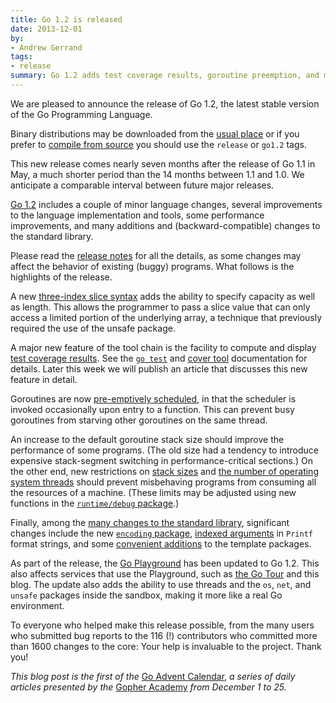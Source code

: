 ```yaml
---
title: Go 1.2 is released
date: 2013-12-01
by:
- Andrew Gerrand
tags:
- release
summary: Go 1.2 adds test coverage results, goroutine preemption, and more.
---
```



We are pleased to announce the release of Go 1.2, the latest stable version of
the Go Programming Language.

Binary distributions may be downloaded from the
[usual place](/doc/install) or if you prefer to
[compile from source](/doc/install/source) you should use
the `release` or `go1.2` tags.

This new release comes nearly seven months after the release of Go 1.1 in May,
a much shorter period than the 14 months between 1.1 and 1.0.
We anticipate a comparable interval between future major releases.

[Go 1.2](/doc/go1.2) includes a couple of minor
language changes, several improvements to the language implementation and
tools, some performance improvements, and many additions and
(backward-compatible) changes to the standard library.

Please read the [release notes](/doc/go1.2) for all
the details, as some changes may affect the behavior of existing (buggy) programs.
What follows is the highlights of the release.

A new [three-index slice syntax](/doc/go1.2#three_index)
adds the ability to specify capacity as well as length. This allows the
programmer to pass a slice value that can only access a limited portion of the
underlying array, a technique that previously required the use of the unsafe
package.

A major new feature of the tool chain is the facility to compute and display
[test coverage results](/doc/go1.2#cover).
See the [`go test`](/cmd/go/#hdr-Description_of_testing_flags)
and [cover tool](https://golang.org/x/tools/cmd/cover)
documentation for details. Later this week we will publish an article that
discusses this new feature in detail.

Goroutines are now [pre-emptively scheduled](/doc/go1.2#preemption),
in that the scheduler is invoked occasionally upon entry to a function.
This can prevent busy goroutines from starving other goroutines on the same
thread.

An increase to the default goroutine stack size should improve the
performance of some programs. (The old size had a tendency to introduce
expensive stack-segment switching in performance-critical sections.)
On the other end, new restrictions on
[stack sizes](/doc/go1.2#stack_size) and
[the number of operating system threads](/doc/go1.2#thread_limit)
should prevent misbehaving programs from consuming all the resources of a
machine. (These limits may be adjusted using new functions in the
[`runtime/debug` package](/pkg/runtime/debug).)

Finally, among the [many changes to the standard library](/doc/go1.2#library),
significant changes include
the new [`encoding` package](/doc/go1.2#encoding),
[indexed arguments](/doc/go1.2#fmt_indexed_arguments) in `Printf` format strings, and
some [convenient additions](/doc/go1.2#text_template) to the template packages.

As part of the release, the [Go Playground](/play/) has been
updated to Go 1.2. This also affects services that use the Playground, such as
[the Go Tour](/tour/) and this blog.
The update also adds the ability to use threads and the `os`, `net`, and
`unsafe` packages inside the sandbox, making it more like a real Go environment.

To everyone who helped make this release possible, from the many users who
submitted bug reports to the 116 (!) contributors who committed more than 1600
changes to the core: Your help is invaluable to the project. Thank you!

_This blog post is the first of the_
[Go Advent Calendar](http://blog.gopheracademy.com/day-01-go-1.2),
_a series of daily articles presented by the_
[Gopher Academy](http://gopheracademy.com/) _from December 1 to 25._
